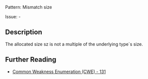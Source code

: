 Pattern: Mismatch size

Issue: -

## Description

The allocated size sz is not a multiple of the underlying type`s size.

## Further Reading

* [Common Weakness Enumeration (CWE) - 131](https://cwe.mitre.org/data/definitions/131.html)